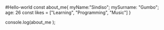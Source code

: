 #Hello-world
const about_me{   myName:"Sindiso";
                  mySurname: "Gumbo";
                  age: 26
const likes = ["Learning", "Programming", "Music"]
}

console.log(about_me );
        
        
